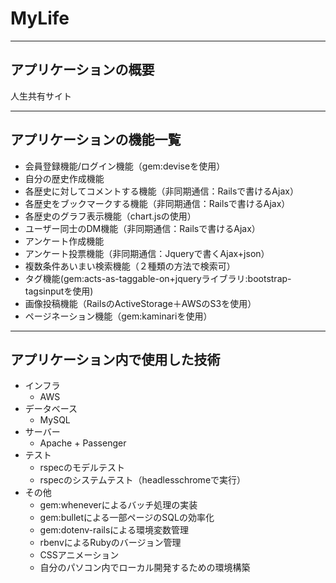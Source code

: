 # MyLife

***

## アプリケーションの概要
人生共有サイト

***

## アプリケーションの機能一覧
- 会員登録機能/ログイン機能（gem:deviseを使用）
- 自分の歴史作成機能
- 各歴史に対してコメントする機能（非同期通信：Railsで書けるAjax）
- 各歴史をブックマークする機能（非同期通信：Railsで書けるAjax）
- 各歴史のグラフ表示機能（chart.jsの使用）
- ユーザー同士のDM機能（非同期通信：Railsで書けるAjax）
- アンケート作成機能
- アンケート投票機能（非同期通信：Jqueryで書くAjax+json）
- 複数条件あいまい検索機能（２種類の方法で検索可）
- タグ機能(gem:acts-as-taggable-on+jqueryライブラリ:bootstrap-tagsinputを使用)
- 画像投稿機能（RailsのActiveStorage＋AWSのS3を使用）
- ページネーション機能（gem:kaminariを使用）

***

## アプリケーション内で使用した技術
- インフラ
  - AWS
- データベース
  - MySQL
- サーバー
  - Apache + Passenger
- テスト
  - rspecのモデルテスト
  - rspecのシステムテスト（headlesschromeで実行）
- その他
  - gem:wheneverによるバッチ処理の実装
  - gem:bulletによる一部ページのSQLの効率化
  - gem:dotenv-railsによる環境変数管理
  - rbenvによるRubyのバージョン管理
  - CSSアニメーション
  - 自分のパソコン内でローカル開発するための環境構築
 
 
